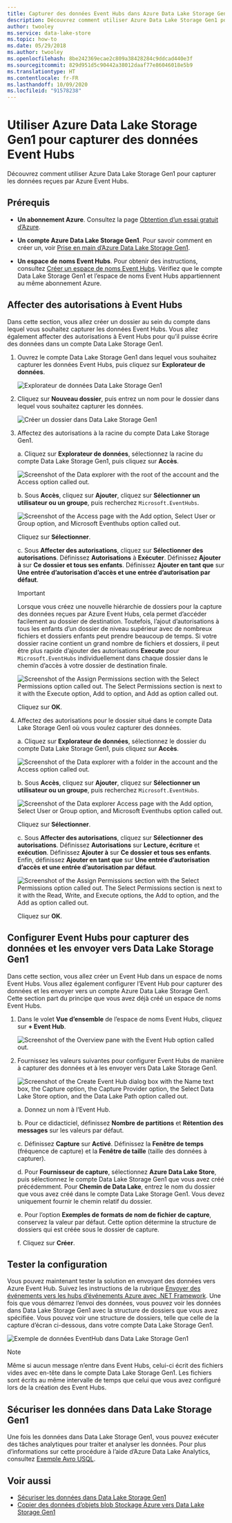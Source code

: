 ```yaml
---
title: Capturer des données Event Hubs dans Azure Data Lake Storage Gen1
description: Découvrez comment utiliser Azure Data Lake Storage Gen1 pour capturer les données reçues par Azure Event Hubs. Commencez par vérifier la configuration requise.
author: twooley
ms.service: data-lake-store
ms.topic: how-to
ms.date: 05/29/2018
ms.author: twooley
ms.openlocfilehash: 8be242369ecae2c809a38428284c9ddcad440e3f
ms.sourcegitcommit: 829d951d5c90442a38012daaf77e86046018e5b9
ms.translationtype: HT
ms.contentlocale: fr-FR
ms.lasthandoff: 10/09/2020
ms.locfileid: "91578238"
---
```

# <a name="use-azure-data-lake-storage-gen1-to-capture-data-from-event-hubs"></a>Utiliser Azure Data Lake Storage Gen1 pour capturer des données Event Hubs

Découvrez comment utiliser Azure Data Lake Storage Gen1 pour capturer les données reçues par Azure Event Hubs.

## <a name="prerequisites"></a>Prérequis

* **Un abonnement Azure**. Consultez la page [Obtention d’un essai gratuit d’Azure](https://azure.microsoft.com/pricing/free-trial/).

* **Un compte Azure Data Lake Storage Gen1**. Pour savoir comment en créer un, voir [Prise en main d’Azure Data Lake Storage Gen1](data-lake-store-get-started-portal.md).

*  **Un espace de noms Event Hubs**. Pour obtenir des instructions, consultez [Créer un espace de noms Event Hubs](../event-hubs/event-hubs-create.md#create-an-event-hubs-namespace). Vérifiez que le compte Data Lake Storage Gen1 et l’espace de noms Event Hubs appartiennent au même abonnement Azure.


## <a name="assign-permissions-to-event-hubs"></a>Affecter des autorisations à Event Hubs

Dans cette section, vous allez créer un dossier au sein du compte dans lequel vous souhaitez capturer les données Event Hubs. Vous allez également affecter des autorisations à Event Hubs pour qu’il puisse écrire des données dans un compte Data Lake Storage Gen1. 

1. Ouvrez le compte Data Lake Storage Gen1 dans lequel vous souhaitez capturer les données Event Hubs, puis cliquez sur **Explorateur de données**.

    ![Explorateur de données Data Lake Storage Gen1](./media/data-lake-store-archive-eventhub-capture/data-lake-store-open-data-explorer.png "Explorateur de données Data Lake Storage Gen1")

1.  Cliquez sur **Nouveau dossier**, puis entrez un nom pour le dossier dans lequel vous souhaitez capturer les données.

    ![Créer un dossier dans Data Lake Storage Gen1](./media/data-lake-store-archive-eventhub-capture/data-lake-store-create-new-folder.png "Créer un dossier dans Data Lake Storage Gen1")

1. Affectez des autorisations à la racine du compte Data Lake Storage Gen1. 

    a. Cliquez sur **Explorateur de données**, sélectionnez la racine du compte Data Lake Storage Gen1, puis cliquez sur **Accès**.

    ![Screenshot of the Data explorer with the root of the account and the Access option called out.](./media/data-lake-store-archive-eventhub-capture/data-lake-store-assign-permissions-to-root.png "Attribuer des autorisations à la racine de Data Lake Storage Gen1")

    b. Sous **Accès**, cliquez sur **Ajouter**, cliquez sur **Sélectionner un utilisateur ou un groupe**, puis recherchez `Microsoft.EventHubs`. 

    ![Screenshot of the Access page with the Add option, Select User or Group option, and Microsoft Eventhubs option called out.](./media/data-lake-store-archive-eventhub-capture/data-lake-store-assign-eventhub-sp.png "Attribuer des autorisations à la racine de Data Lake Storage Gen1")
    
    Cliquez sur **Sélectionner**.

    c. Sous **Affecter des autorisations**, cliquez sur **Sélectionner des autorisations**. Définissez **Autorisations** à **Exécuter**. Définissez **Ajouter à** sur **Ce dossier et tous ses enfants**. Définissez **Ajouter en tant que** sur **Une entrée d’autorisation d’accès et une entrée d’autorisation par défaut**.

    > [!IMPORTANT]
    > Lorsque vous créez une nouvelle hiérarchie de dossiers pour la capture des données reçues par Azure Event Hubs, cela permet d’accéder facilement au dossier de destination.  Toutefois, l’ajout d’autorisations à tous les enfants d’un dossier de niveau supérieur avec de nombreux fichiers et dossiers enfants peut prendre beaucoup de temps.  Si votre dossier racine contient un grand nombre de fichiers et dossiers, il peut être plus rapide d’ajouter des autorisations **Execute** pour `Microsoft.EventHubs` individuellement dans chaque dossier dans le chemin d’accès à votre dossier de destination finale. 

    ![Screenshot of the Assign Permissions section with the Select Permissions option called out. The Select Permissions section is next to it with the Execute option, Add to option, and Add as option called out.](./media/data-lake-store-archive-eventhub-capture/data-lake-store-assign-eventhub-sp1.png "Attribuer des autorisations à la racine de Data Lake Storage Gen1")

    Cliquez sur **OK**.

1. Affectez des autorisations pour le dossier situé dans le compte Data Lake Storage Gen1 où vous voulez capturer des données.

    a. Cliquez sur **Explorateur de données**, sélectionnez le dossier du compte Data Lake Storage Gen1, puis cliquez sur **Accès**.

    ![Screenshot of the Data explorer with a folder in the account and the Access option called out.](./media/data-lake-store-archive-eventhub-capture/data-lake-store-assign-permissions-to-folder.png "Attribuer des autorisations au dossier de Data Lake Storage Gen1")

    b. Sous **Accès**, cliquez sur **Ajouter**, cliquez sur **Sélectionner un utilisateur ou un groupe**, puis recherchez `Microsoft.EventHubs`. 

    ![Screenshot of the Data explorer Access page with the Add option, Select User or Group option, and Microsoft Eventhubs option called out.](./media/data-lake-store-archive-eventhub-capture/data-lake-store-assign-eventhub-sp.png "Attribuer des autorisations au dossier de Data Lake Storage Gen1")
    
    Cliquez sur **Sélectionner**.

    c. Sous **Affecter des autorisations**, cliquez sur **Sélectionner des autorisations**. Définissez **Autorisations** sur **Lecture, écriture** et **exécution**. Définissez **Ajouter à** sur **Ce dossier et tous ses enfants**. Enfin, définissez **Ajouter en tant que** sur **Une entrée d’autorisation d’accès et une entrée d’autorisation par défaut**.

    ![Screenshot of the Assign Permissions section with the Select Permissions option called out. The Select Permissions section is next to it with the Read, Write, and Execute options, the Add to option, and the Add as option called out.](./media/data-lake-store-archive-eventhub-capture/data-lake-store-assign-eventhub-sp-folder.png "Attribuer des autorisations au dossier de Data Lake Storage Gen1")
    
    Cliquez sur **OK**. 

## <a name="configure-event-hubs-to-capture-data-to-data-lake-storage-gen1"></a>Configurer Event Hubs pour capturer des données et les envoyer vers Data Lake Storage Gen1

Dans cette section, vous allez créer un Event Hub dans un espace de noms Event Hubs. Vous allez également configurer l’Event Hub pour capturer des données et les envoyer vers un compte Azure Data Lake Storage Gen1. Cette section part du principe que vous avez déjà créé un espace de noms Event Hubs.

1. Dans le volet **Vue d’ensemble** de l’espace de noms Event Hubs, cliquez sur **+ Event Hub**.

    ![Screenshot of the Overview pane with the Event Hub option called out.](./media/data-lake-store-archive-eventhub-capture/data-lake-store-create-event-hub.png "Créer un hub d’événements")

1. Fournissez les valeurs suivantes pour configurer Event Hubs de manière à capturer des données et à les envoyer vers Data Lake Storage Gen1.

    ![Screenshot of the Create Event Hub dialog box with the Name text box, the Capture option, the Capture Provider option, the Select Data Lake Store option, and the Data Lake Path option called out.](./media/data-lake-store-archive-eventhub-capture/data-lake-store-configure-eventhub.png "Créer un hub d’événements")

    a. Donnez un nom à l’Event Hub.
    
    b. Pour ce didacticiel, définissez **Nombre de partitions** et **Rétention des messages** sur les valeurs par défaut.
    
    c. Définissez **Capture** sur **Activé**. Définissez la **Fenêtre de temps** (fréquence de capture) et la **Fenêtre de taille** (taille des données à capturer). 
    
    d. Pour **Fournisseur de capture**, sélectionnez **Azure Data Lake Store**, puis sélectionnez le compte Data Lake Storage Gen1 que vous avez créé précédemment. Pour **Chemin de Data Lake**, entrez le nom du dossier que vous avez créé dans le compte Data Lake Storage Gen1. Vous devez uniquement fournir le chemin relatif du dossier.

    e. Pour l’option **Exemples de formats de nom de fichier de capture**, conservez la valeur par défaut. Cette option détermine la structure de dossiers qui est créée sous le dossier de capture.

    f. Cliquez sur **Créer**.

## <a name="test-the-setup"></a>Tester la configuration

Vous pouvez maintenant tester la solution en envoyant des données vers Azure Event Hub. Suivez les instructions de la rubrique [Envoyer des événements vers les hubs d’événements Azure avec .NET Framework](../event-hubs/event-hubs-dotnet-framework-getstarted-send.md). Une fois que vous démarrez l’envoi des données, vous pouvez voir les données dans Data Lake Storage Gen1 avec la structure de dossiers que vous avez spécifiée. Vous pouvez voir une structure de dossiers, telle que celle de la capture d’écran ci-dessous, dans votre compte Data Lake Storage Gen1.

![Exemple de données EventHub dans Data Lake Storage Gen1](./media/data-lake-store-archive-eventhub-capture/data-lake-store-eventhub-data-sample.png "Exemple de données EventHub dans Data Lake Storage Gen1")

> [!NOTE]
> Même si aucun message n’entre dans Event Hubs, celui-ci écrit des fichiers vides avec en-tête dans le compte Data Lake Storage Gen1. Les fichiers sont écrits au même intervalle de temps que celui que vous avez configuré lors de la création des Event Hubs.
> 
>

## <a name="analyze-data-in-data-lake-storage-gen1"></a>Sécuriser les données dans Data Lake Storage Gen1

Une fois les données dans Data Lake Storage Gen1, vous pouvez exécuter des tâches analytiques pour traiter et analyser les données. Pour plus d’informations sur cette procédure à l’aide d’Azure Data Lake Analytics, consultez [Exemple Avro USQL](https://github.com/Azure/usql/tree/master/Examples/AvroExamples).
  

## <a name="see-also"></a>Voir aussi
* [Sécuriser les données dans Data Lake Storage Gen1](data-lake-store-secure-data.md)
* [Copier des données d’objets blob Stockage Azure vers Data Lake Storage Gen1](data-lake-store-copy-data-azure-storage-blob.md)
